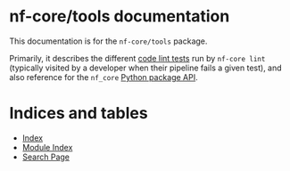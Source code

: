 # nf-core/tools documentation

This documentation is for the `nf-core/tools` package.

Primarily, it describes the different [code lint tests](lint_tests/index.html)
run by `nf-core lint` (typically visited by a developer when their pipeline fails a given
test), and also reference for the `nf_core` [Python package API](index.html).

# Indices and tables

- [Index](genindex)
- [Module Index](py-modindex)
- [Search Page](search)
